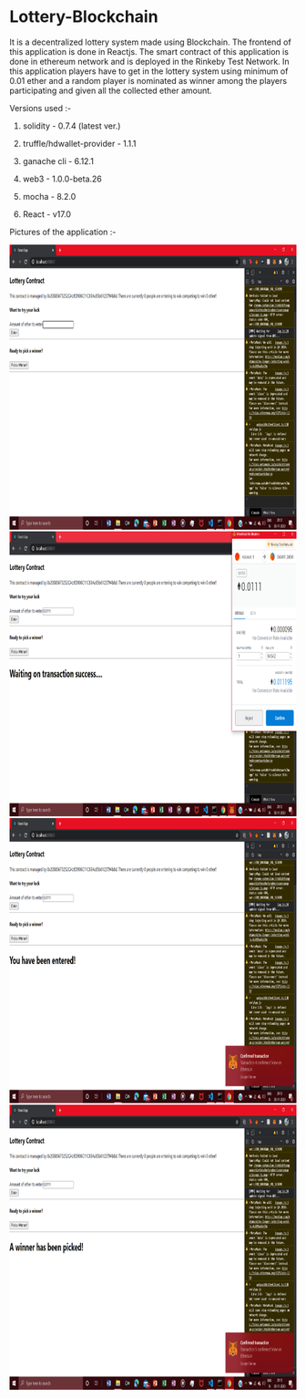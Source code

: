 # Lottery-Blockchain

It is a decentralized lottery system made using Blockchain. The frontend of this application is done in Reactjs. The smart contract of this application is done in ethereum network and is deployed in the Rinkeby Test Network. In this application players have to get in the lottery system using minimum of 0.01 ether and a random player is nominated as winner among the players participating and given all the collected ether amount.

Versions used :-

 1) solidity - 0.7.4 (latest ver.)
 
 2) truffle/hdwallet-provider - 1.1.1
 
 3) ganache cli - 6.12.1
 
 4) web3 - 1.0.0-beta.26
 
 5) mocha - 8.2.0
 
 6) React - v17.0
 
 Pictures of the application :- 
 
  <img src = "Pic1.png" height=500>
  
  <img src = "Pic2.png" height=500>
  
  <img src = "Pic3.png" height=500>
  
  <img src = "Pic4.png" height=500>


